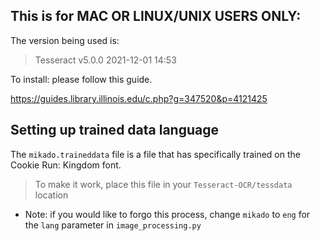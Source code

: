 ## This is for **MAC OR LINUX/UNIX USERS ONLY**:

The version being used is:
> Tesseract v5.0.0 2021-12-01 14:53

To install: please follow this guide.

https://guides.library.illinois.edu/c.php?g=347520&p=4121425


## Setting up trained data language

The `mikado.traineddata` file is a file that has specifically trained on the Cookie Run: Kingdom font.

> To make it work, place this file in your `Tesseract-OCR/tessdata` location

- Note: if you would like to forgo this process, change `mikado` to `eng` for the `lang` parameter in `image_processing.py`